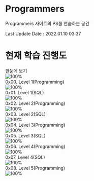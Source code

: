 # Programmers
Programmers 사이트의 PS를 연습하는 공간

Last Update Date : 2022.01.10 03:37

# 현재 학습 진행도  
한눈에 보기    
![100%](https://progress-bar.dev/34/?scale=243&title=progress&width=500&color=babaca&suffix=/243)   
0x00. Level 1(Programming)  
![100%](https://progress-bar.dev/29/?scale=54&title=progress&width=500&color=babaca&suffix=/54)  
0x01. Level 1(SQL)    
![100%](https://progress-bar.dev/6/?scale=10&title=progress&width=500&color=babaca&suffix=/10)    
0x02. Level 2(Programming)  
![100%](https://progress-bar.dev/0/?scale=66&title=progress&width=500&color=babaca&suffix=/66)  
0x03. Level 2(SQL)    
![100%](https://progress-bar.dev/0/?scale=11&title=progress&width=500&color=babaca&suffix=/11)    
0x04. Level 3(Programming)  
![100%](https://progress-bar.dev/0/?scale=53&title=progress&width=500&color=babaca&suffix=/53)  
0x05. Level 3(SQL)    
![100%](https://progress-bar.dev/0/?scale=5&title=progress&width=500&color=babaca&suffix=/5)    
0x06. Level 4(Programming)  
![100%](https://progress-bar.dev/0/?scale=26&title=progress&width=500&color=babaca&suffix=/26)  
0x07. Level 4(SQL)    
![100%](https://progress-bar.dev/0/?scale=3&title=progress&width=500&color=babaca&suffix=/3)    
0x08. Level 5(Programming)  
![100%](https://progress-bar.dev/0/?scale=13&title=progress&width=500&color=babaca&suffix=/13)     
